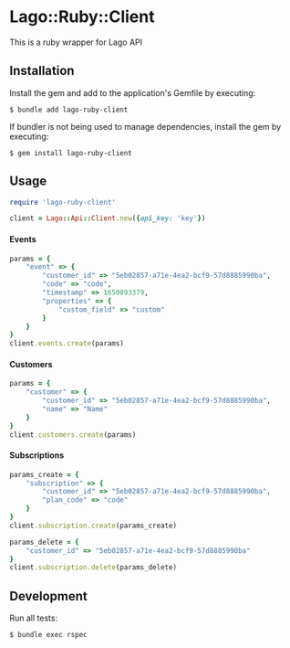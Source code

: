# Lago::Ruby::Client

This is a ruby wrapper for Lago API

## Installation

Install the gem and add to the application's Gemfile by executing:

    $ bundle add lago-ruby-client

If bundler is not being used to manage dependencies, install the gem by executing:

    $ gem install lago-ruby-client

## Usage

``` ruby
require 'lago-ruby-client'

client = Lago::Api::Client.new({api_key: 'key'})
```

#### Events
``` ruby
params = {
    "event" => {
        "customer_id" => "5eb02857-a71e-4ea2-bcf9-57d8885990ba",
        "code" => "code",
        "timestamp" => 1650893379,
        "properties" => {
            "custom_field" => "custom"
        }
    }
}
client.events.create(params)
```

#### Customers
``` ruby
params = {
    "customer" => {
        "customer_id" => "5eb02857-a71e-4ea2-bcf9-57d8885990ba",
        "name" => "Name"
    }
}
client.customers.create(params)
```

#### Subscriptions
``` ruby
params_create = {
    "subscription" => {
        "customer_id" => "5eb02857-a71e-4ea2-bcf9-57d8885990ba",
        "plan_code" => "code"
    }
}
client.subscription.create(params_create)

params_delete = {
    "customer_id" => "5eb02857-a71e-4ea2-bcf9-57d8885990ba"
}
client.subscription.delete(params_delete)
```

## Development

Run all tests:

    $ bundle exec rspec